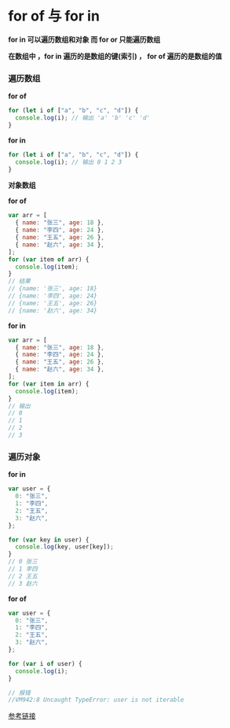 # for of 与 for in

**for in 可以遍历数组和对象 而 for or 只能遍历数组**

**在数组中 ，for in 遍历的是数组的键(索引) ， for of 遍历的是数组的值**

### 遍历数组

**for of**

```js
for (let i of ["a", "b", "c", "d"]) {
  console.log(i); // 输出 'a' 'b' 'c' 'd'
}
```

**for in**

```js
for (let i of ["a", "b", "c", "d"]) {
  console.log(i); // 输出 0 1 2 3
}
```

**对象数组**

**for of**

```js
var arr = [
  { name: "张三", age: 18 },
  { name: "李四", age: 24 },
  { name: "王五", age: 26 },
  { name: "赵六", age: 34 },
];
for (var item of arr) {
  console.log(item);
}
// 结果
// {name: '张三', age: 18}
// {name: '李四', age: 24}
// {name: '王五', age: 26}
// {name: '赵六', age: 34}
```

**for in**

```js
var arr = [
  { name: "张三", age: 18 },
  { name: "李四", age: 24 },
  { name: "王五", age: 26 },
  { name: "赵六", age: 34 },
];
for (var item in arr) {
  console.log(item);
}
// 输出
// 0
// 1
// 2
// 3
```

### 遍历对象

**for in**

```js
var user = {
  0: "张三",
  1: "李四",
  2: "王五",
  3: "赵六",
};

for (var key in user) {
  console.log(key, user[key]);
}
// 0 张三
// 1 李四
// 2 王五
// 3 赵六
```

**for of**

```js
var user = {
  0: "张三",
  1: "李四",
  2: "王五",
  3: "赵六",
};

for (var i of user) {
  console.log(i);
}

// 报错
//VM942:8 Uncaught TypeError: user is not iterable
```

[参考链接](http://www.lucklnk.com/godaddy/details/aid/934120534)

